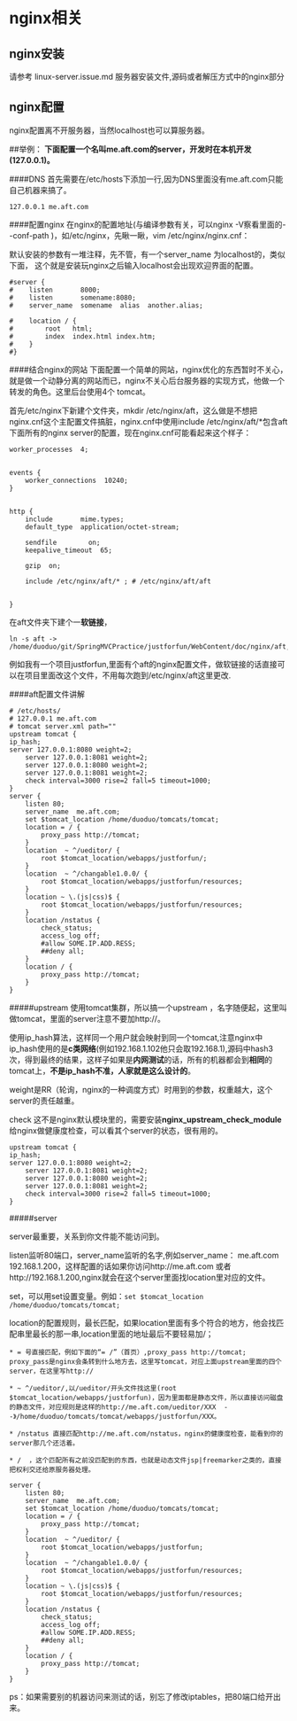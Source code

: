 nginx相关
====

nginx安装
---

请参考  linux-server.issue.md 服务器安装文件,源码或者解压方式中的nginx部分

nginx配置
---

nginx配置离不开服务器，当然localhost也可以算服务器。

##举例：
**下面配置一个名叫me.aft.com的server，开发时在本机开发(127.0.0.1)。**

####DNS
首先需要在/etc/hosts下添加一行,因为DNS里面没有me.aft.com只能自己机器来搞了。

    127.0.0.1 me.aft.com

####配置nginx
在nginx的配置地址(与编译参数有关，可以nginx -V察看里面的--conf-path )，如/etc/nginx，先瞅一瞅，vim /etc/nginx/nginx.cnf：

默认安装的参数有一堆注释，先不管，有一个server_name 为localhost的，类似下面，
这个就是安装玩nginx之后输入localhost会出现欢迎界面的配置。

    #server {
    #    listen       8000;
    #    listen       somename:8080;
    #    server_name  somename  alias  another.alias;

    #    location / {
    #        root   html;
    #        index  index.html index.htm;
    #    }
    #}

####结合nginx的网站
下面配置一个简单的网站，nginx优化的东西暂时不关心，就是做一个动静分离的网站而已，nginx不关心后台服务器的实现方式，他做一个转发的角色。这里后台使用4个 tomcat。

首先/etc/nginx下新建个文件夹，mkdir /etc/nginx/aft，这么做是不想把nginx.cnf这个主配置文件搞脏，nginx.cnf中使用include /etc/nginx/aft/*包含aft下面所有的nginx server的配置，现在nginx.cnf可能看起来这个样子：


    worker_processes  4;


    events {
        worker_connections  10240;
    }


    http {
        include       mime.types;
        default_type  application/octet-stream;
        
        sendfile        on;
        keepalive_timeout  65;

        gzip  on;

        include /etc/nginx/aft/* ; # /etc/nginx/aft/aft 
       

    }

在aft文件夹下建个一**软链接**，

    ln -s aft -> /home/duoduo/git/SpringMVCPractice/justforfun/WebContent/doc/nginx/aft,

例如我有一个项目justforfun,里面有个aft的nginx配置文件，做软链接的话直接可以在项目里面改这个文件，不用每次跑到/etc/nginx/aft这里更改.

####aft配置文件讲解

    # /etc/hosts/ 
    # 127.0.0.1 me.aft.com
    # tomcat server.xml path=""
    upstream tomcat {
    ip_hash;
    server 127.0.0.1:8080 weight=2;
        server 127.0.0.1:8081 weight=2;
        server 127.0.0.1:8080 weight=2;
        server 127.0.0.1:8081 weight=2;
        check interval=3000 rise=2 fall=5 timeout=1000;
    }
    server {
        listen 80;
        server_name  me.aft.com;
        set $tomcat_location /home/duoduo/tomcats/tomcat;
        location = / {
            proxy_pass http://tomcat;
        }
        location  ~ ^/ueditor/ {
            root $tomcat_location/webapps/justforfun/;
        }
        location  ~ ^/changable1.0.0/ {
            root $tomcat_location/webapps/justforfun/resources;
        }
        location ~ \.(js|css)$ {
            root $tomcat_location/webapps/justforfun/resources;
        }
        location /nstatus {
            check_status;
            access_log off;
            #allow SOME.IP.ADD.RESS;
            ##deny all;
        }
        location / {
            proxy_pass http://tomcat;
        }
    }

#####upstream
使用tomcat集群，所以搞一个upstream ，名字随便起，这里叫做tomcat，里面的server注意不要加http://。

使用ip_hash算法，这样同一个用户就会映射到同一个tomcat,注意nginx中ip_hash使用的是**c类网络**(例如192.168.1.102他只会取192.168.1),源码中hash3次，得到最终的结果，这样子如果是**内网测试**的话，所有的机器都会到**相同**的tomcat上，**不是ip_hash不准，人家就是这么设计的**。

weight是RR（轮询，nginx的一种调度方式）时用到的参数，权重越大，这个server的责任越重。

check 这不是nginx默认模块里的，需要安装**nginx_upstream_check_module**给nginx做健康度检查，可以看其个server的状态，很有用的。
    
    upstream tomcat {
    ip_hash;
    server 127.0.0.1:8080 weight=2;
        server 127.0.0.1:8081 weight=2;
        server 127.0.0.1:8080 weight=2;
        server 127.0.0.1:8081 weight=2;
        check interval=3000 rise=2 fall=5 timeout=1000;
    }

#####server

server最重要，关系到你文件能不能访问到。

listen监听80端口，server_name监听的名字,例如server_name： me.aft.com 192.168.1.200，这样配置的话如果你访问http://me.aft.com 或者http://192.168.1.200,nginx就会在这个server里面找location里对应的文件。

set，可以用set设置变量。例如：`set $tomcat_location /home/duoduo/tomcats/tomcat;`

location的配置规则，最长匹配，如果location里面有多个符合的地方，他会找匹配串里最长的那一串,location里面的地址最后不要轻易加/；

    * = 号直接匹配，例如下面的“= /”（首页）,proxy_pass http://tomcat; proxy_pass是nginx会条转到什么地方去，这里写tomcat，对应上面upstream里面的四个server，在这里写http://

    * ~ ^/ueditor/,以/ueditor/开头文件找这里(root $tomcat_location/webapps/justforfun)，因为里面都是静态文件，所以直接访问磁盘的静态文件，对应规则是这样的http://me.aft.com/ueditor/XXX  --》/home/duoduo/tomcats/tomcat/webapps/justforfun/XXX。
 
    * /nstatus 直接匹配http://me.aft.com/nstatus，nginx的健康度检查，能看到你的server那几个还活着。

    * /  ，这个匹配所有之前没匹配到的东西，也就是动态文件jsp|freemarker之类的，直接把权利交还给原服务器处理。

    server {
        listen 80;
        server_name  me.aft.com;
        set $tomcat_location /home/duoduo/tomcats/tomcat;
        location = / {
            proxy_pass http://tomcat;
        }
        location  ~ ^/ueditor/ {
            root $tomcat_location/webapps/justforfun;
        }
        location  ~ ^/changable1.0.0/ {
            root $tomcat_location/webapps/justforfun/resources;
        }
        location ~ \.(js|css)$ {
            root $tomcat_location/webapps/justforfun/resources;
        }
        location /nstatus {
            check_status;
            access_log off;
            #allow SOME.IP.ADD.RESS;
            ##deny all;
        }
        location / {
            proxy_pass http://tomcat;
        }
    }

ps：如果需要别的机器访问来测试的话，别忘了修改iptables，把80端口给开出来。

